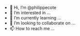 - 👋 Hi, I’m @philippecote
- 👀 I’m interested in ...
- 🌱 I’m currently learning ...
- 💞️ I’m looking to collaborate on ...
- 📫 How to reach me ...

<!---
philippecote/philippecote is a ✨ special ✨ repository because its `README.md` (this file) appears on your GitHub profile.
You can click the Preview link to take a look at your changes.
--->
